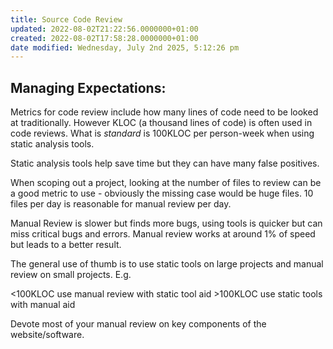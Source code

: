 ```yaml
---
title: Source Code Review
updated: 2022-08-02T21:22:56.0000000+01:00
created: 2022-08-02T17:58:28.0000000+01:00
date modified: Wednesday, July 2nd 2025, 5:12:26 pm
---
```


## Managing Expectations:

Metrics for code review include how many lines of code need to be looked at traditionally. However KLOC (a thousand lines of code) is often used in code reviews. What is *standard* is 100KLOC per person-week when using static analysis tools.

Static analysis tools help save time but they can have many false positives.

When scoping out a project, looking at the number of files to review can be a good metric to use - obviously the missing case would be huge files. 10 files per day is reasonable for manual review per day.

Manual Review is slower but finds more bugs, using tools is quicker but can miss critical bugs and errors. Manual review works at around 1% of speed but leads to a better result.

The general use of thumb is to use static tools on large projects and manual review on small projects. E.g.

\<100KLOC use manual review with static tool aid
\>100KLOC use static tools with manual aid

Devote most of your manual review on key components of the website/software.
